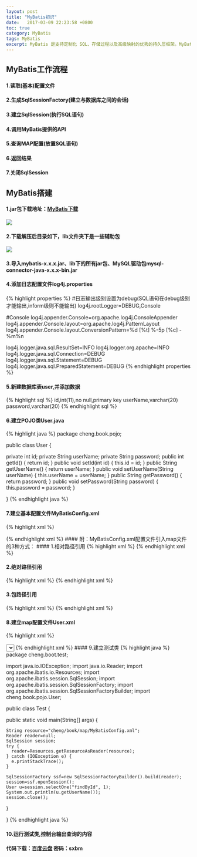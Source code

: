 ```yaml
---
layout: post
title: "MyBatis初识"
date:   2017-03-09 22:23:58 +0800
toc: true
category: MyBatis
tags: MyBatis
excerpt: MyBatis 是支持定制化 SQL、存储过程以及高级映射的优秀的持久层框架。MyBatis 避免了几乎所有的 JDBC 代码和手动设置参数以及获取结果集。MyBatis 可以对配置和原生Map使用简单的 XML 或注解，将接口和 Java 的 POJOs(Plain Old Java Objects,普通的 Java对象)映射成数据库中的记录。所以学习MyBatis的使用对我们来说是一个必不可少的技能。
---
```

## MyBatis工作流程
#### 1.读取(基本)配置文件
#### 2.生成SqlSessionFactory(建立与数据库之间的会话)
#### 3.建立SqlSession(执行SQL语句)
#### 4.调用MyBatis提供的API
#### 5.查询MAP配置(放置SQL语句)
#### 6.返回结果
#### 7.关闭SqlSession

## MyBatis搭建
#### 1.jar包下载地址：[MyBatis下载](https://github.com/mybatis/mybatis-3/releases)
![]({{site.url}}/img/mybatis00.png)
#### 2.下载解压后目录如下，lib文件夹下是一些辅助包
![]({{site.url}}/img/mybatis01.png)
#### 3.导入mybatis-x.x.x.jar、lib下的所有jar包、MySQL驱动包mysql-connector-java-x.x.x-bin.jar
#### 4.添加日志配置文件log4j.properties
{% highlight properties %}
#日志输出级别设置为debug(SQL语句在debug级别才能输出,inform级则不能输出)
log4j.rootLogger=DEBUG,Console

#Console
log4j.appender.Console=org.apache.log4j.ConsoleAppender
log4j.appender.Console.layout=org.apache.log4j.PatternLayout
log4j.appender.Console.layout.ConversionPattern=%d [%t] %-5p [%c] - %m%n

log4j.logger.java.sql.ResultSet=INFO
log4j.logger.org.apache=INFO
log4j.logger.java.sql.Connection=DEBUG
log4j.logger.java.sql.Statement=DEBUG
log4j.logger.java.sql.PreparedStatement=DEBUG
{% endhighlight properties %}

#### 5.新建数据库表user,并添加数据
{% highlight sql %}
id,int(11),no null,primary key
userName,varchar(20)
password,varchar(20)
{% endhighlight sql %}

#### 6.建立POJO类User.java
{% highlight java %}
package cheng.book.pojo;

public class User {

private int id;
private String userName;
private String password;
public int getId() {
  return id;
}
public void setId(int id) {
  this.id = id;
}
public String getUserName() {
  return userName;
}
public void setUserName(String userName) {
  this.userName = userName;
}
public String getPassword() {
  return password;
}
public void setPassword(String password) {
  this.password = password;
}

}
{% endhighlight java %}

#### 7.建立基本配置文件MyBatisConfig.xml
{% highlight xml %}
<?xml version="1.0" encoding="UTF-8" ?>

<!DOCTYPE configuration
    PUBLIC "-//mybatis.org//DTD Config 3.0//EN"
    "http://mybatis.org/dtd/mybatis-3-config.dtd">

<configuration>

  <!-- 定义别名 -->
  <typeAliases>
    <typeAlias alias="User" type="cheng.book.pojo.User"/>
  </typeAliases>

  <!-- 连接数据库的信息 -->
  <environments default="development">
    <environment id="development">
    <!-- 配置事务处理 -->
      <transactionManager type="JDBC">
      </transactionManager>
      <dataSource type="POOLED">
        <property name="driver" value="com.mysql.jdbc.Driver"/>
        <property name="url" value="jdbc:mysql://localhost:3306/book"/>
        <property name="username" value="root"/>
        <property name="password" value="root"/>
      </dataSource>
    </environment>
  </environments>

  <!-- map配置文件位置 -->
  <mappers>
      <mapper resource="cheng/book/map/User.xml"/>
  </mappers>

</configuration>
{% endhighlight xml %}
#### 附：MyBatisConfig.xml配置文件引入map文件的3种方式：
#### 1.相对路径引用
{% highlight xml %}
<mapper>
  <mapper resource=”cheng/book/map/User.xml” />
</mapper>
{% endhighlight xml %}

#### 2.绝对路径引用
{% highlight xml %}
<mapper url=”file:///var/sqlmaps/AuthorMapper.xml” />
{% endhighlight xml %}
#### 3.包路径引用
{% highlight xml %}
<mapper name=”com.mybatis.mapperinterface” />
{% endhighlight xml %}
#### 8.建立map配置文件User.xml
{% highlight xml %}
<?xml version="1.0" encoding="UTF-8" ?>

<!DOCTYPE mapper
    PUBLIC "-//mybatis.org//DTD Mapper 3.0//EN"
    "http://mybatis.org/dtd/mybatis-3-mapper.dtd">

<mapper namespace="/">

  <select id="findById"  parameterType="int"  resultType="User">
      select * from User where id=#{id}
  </select>

</mapper>
{% endhighlight xml %}
#### 9.建立测试类
{% highlight java %}
package cheng.boot.test;

import java.io.IOException;
import java.io.Reader;
import org.apache.ibatis.io.Resources;
import org.apache.ibatis.session.SqlSession;
import org.apache.ibatis.session.SqlSessionFactory;
import org.apache.ibatis.session.SqlSessionFactoryBuilder;
import cheng.book.pojo.User;

public class Test {

  public static void main(String[] args) {

    String resource="cheng/book/map/MyBatisConfig.xml";
    Reader reader=null;
    SqlSession session;
    try {
      reader=Resources.getResourceAsReader(resource);
    } catch (IOException e) {
      e.printStackTrace();
    }

    SqlSessionFactory ssf=new SqlSessionFactoryBuilder().build(reader);
    session=ssf.openSession();
    User u=session.selectOne("findById", 1);
    System.out.println(u.getUserName());
    session.close();
  }

}
{% endhighlight java %}
#### 10.运行测试类,控制台输出查询的内容
#### 代码下载：[百度云盘](http://pan.baidu.com/s/1mhEkAAs) 密码：sxbm
